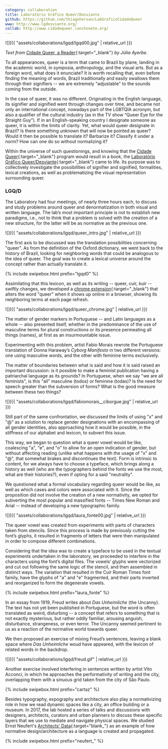 ```yaml
---
category: collaboration
title: Laboratório Gráfico Queer/Desviante
github: https://github.com/thiagohersan/LabGraficoCidadeQueer
www: http://www.lgdesviante.org/
collab: http://www.cidadequeer.lanchonete.org/
---
```

![]({{ "assets/collaborations/lgqd/lgqd00.jpg" | relative_url }})

*Text from* [Cidade Queer, a Reader](http://www.edicoesaurora.com/cidade-queer-uma-leitora/){:target="_blank"} *by Júlia Ayerbe*.

To all appearances, queer is a term that came to Brazil by plane, landing in the academic world, in symposia, anthropology, and the visual arts. But as a foreign word, what does it enunciate? It is worth recalling that, even before finding the meaning of words, Brazil traditionally and easily swallows them through their signifiers -- we are extremely "adjustable" to the sounds coming from the outside.

In the case of queer, it was no different. Originating in the English language, its signifier and signified went through changes over time, and became not only an international concept, nowadays part of the LGBTQIA acronym, but also a qualifier of the cultural industry (as in the TV show “Queer Eye for the Straight Guy”). If in an English-speaking country I designate someone as queer, it is within the limits of clarity. Yet, what would queer designate in Brazil? Is there something unknown that will now be pointed as queer? Would it then be possible to translate it? Barbarize it? Classify it under a norm? How can one do so without normalizing it?

Within the universe of such questionings, and knowing that the [Cidade Queer](http://www.cidadequeer.lanchonete.org/){:target="_blank"} program would result in a book, the [Laboratório Gráfico Queer/Desviante](http://www.lgdesviante.org/){:target="_blank"} came to life. Its purpose was to collectively investigate the possibilities of signifier and signified, formalities, lexical creations, as well as problematizing the visual representation surrounding queer.

### LGQ/D
The Laboratory had four meetings, of nearly three hours each, to discuss and study problems around queer and denormatization in both visual and written language. The lab’s most important principle is not to establish new paradigms, i.e., not to think that a problem is solved with the creation
of a new structure, for the latter will be as normative as the previous one.

![]({{ "assets/collaborations/lgqd/queer_intro.jpg" | relative_url }})

The first axis to be discussed was the translation possibilities concerning "queer". As from the definition of the Oxford dictionary, we went back to the history of Brazil, looking for neighboring words that could be analogous to the idea of queer. The goal was to create a lexical universe around the concept rather than actually translate it.

{% include swipebox.html prefix="lgqd0" %}

Assimilating that this lexicon, as well as its writing -- queer, cuir, kuir -- swiftly changes, we developed a [chrome extension](https://chrome.google.com/webstore/detail/laborat%C3%B3rio-gr%C3%A1fico-cidad/dfajjdldolemeglihppihihacdhhcmgj){:target="_blank"} that alters the word "queer" when it shows up online in a browser, showing its neighboring terms at each page refresh.

![]({{ "assets/collaborations/lgqd/queer_chrome.jpg" | relative_url }})

The matter of gender markers in Portuguese -- and Latin languages as a whole -- also presented itself, whether in the predominance of the use of masculine terms for plural constructions or its presence permeating all things (names), at first as an insurmountable issue.

Experimenting with this problem, artist Fabio Morais rewrote the Portuguese translation of Donna Haraway’s *Cyborg Manifesto* in two different versions: one using masculine words, and the other with feminine terms exclusively.

The matter of boundaries between what is said and how it is said raised an important discussion: is it possible to make a feminist publication having a patriarchal language as its grounds? In Portuguese, when we say "we are all feminists", is this "all" masculine (todos) or feminine (todas)? Is the need for speech greater than the subversion of forms? What is the good measure between these two things?

![]({{ "assets/collaborations/lgqd/fabiomorais__ciborgue.jpg" | relative_url }})

Still part of the same confrontation, we discussed the limits of using "x" and "@" as a solution to replace gender designations with an encompassing of all gender identities, also approaching how it would be possible, in the stiffness of our alphabet and lexicon, to subvert this issue.

This way, we began to question what a queer vowel would be like, coalescing "a", "e", and "o" to allow for an open indication of gender, but without affecting reading (unlike what happens with the usage of "x" and "@", that somewhat brakes and discontinues the text). Form is intrinsic to content, for we always have to choose a typeface, which brings along a history as well (who are the typographers behind the fonts we use the most, what are their histories?), even if opting for a said "neutrality".

We questioned what a formal vocabulary regarding queer would be like, as well as which cases and colors were associated with it. Since the proposition did not involve the creation of a new normativity, we opted for subverting the most popular and massified fonts -- Times New Roman and Arial -- instead of developing a new typographic family.

![]({{ "assets/collaborations/lgqd/laura_fonte00.jpg" | relative_url }})

The queer vowel was created from experiments with parts of characters taken from stencils. Since this process is made by previously cutting the font’s glyphs, it resulted in fragments of letters that were then manipulated in order to compose different combinations.

Considering that the idea was to create a typeface to be used in the textual experiments undertaken in the laboratory, we proceeded to interfere in the characters using the font’s digital files. The vowels’ glyphs were vectorized and cut out following the same logic of the stencil, and then assembled in distinct ways. The variation that resulted in the Cuir Roman Times font family, have the glyphs of "a" and "e" fragmented, and their parts inverted and reorganized to form the degenerate vowels.

{% include swipebox.html prefix="laura_fonte" %}

In an essay from 1919, Freud writes about *Das Unheimliche* (the Uncanny). The text has not yet been published in Portuguese, but the word is often translated as weird, disturbing -- a concept that refers to something that is not exactly mysterious, but rather oddly familiar, arousing anguish, disturbance, strangeness, or even terror. The Uncanny seemed pertinent to us as a reaction of the normative world towards queer.

We then proposed an exercise of mixing Freud’s sentences, leaving a blank space where *Das Unheimliche* woud have appeared, with the lexicon of related words in the backdrop.

![]({{ "assets/collaborations/lgqd/freud.gif" | relative_url }})

Another exercise involved interfering in sentences written by artist Vito Acconci, in which he approaches the performativity of writing and the city, overlapping them with a sinuous grid taken from the city of São Paulo.

{% include swipebox.html prefix="cartaz" %}

Besides typography, expography and architecture also play a normativizing role in how we read dynamic spaces like a city, an office building or a museum. In 2017, the lab hosted a series of talks and discussions with designers, architects, curators and urban planners to discuss these specific layers that we use to mediate and navigate physical spaces. We studied Ernst Neufert's [Architects' Data](https://en.wikipedia.org/wiki/Architects%27_Data){:target="blank_"} as an example of how normative design/architecture as a language is created and propagated.

{% include swipebox.html prefix="neufert_" %}
